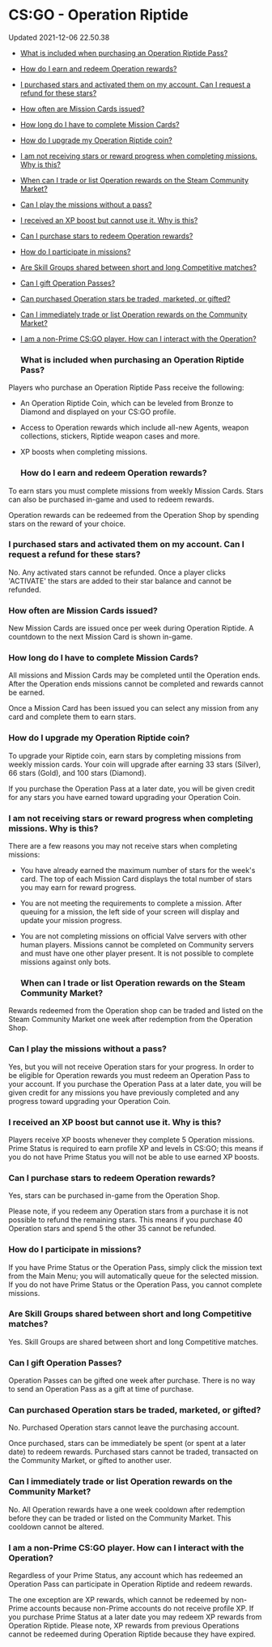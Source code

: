 # CS:GO - Operation Riptide
Updated 2021-12-06 22.50.38

* [What is included when purchasing an Operation Riptide Pass?](#includedrt)
* [How do I earn and redeem Operation rewards?](#rewardsrt)
* [I purchased stars and activated them on my account. Can I request a refund for these stars?](#refundrt)
* [How often are Mission Cards issued?](#cardrt)
* [How long do I have to complete Mission Cards?](#cardtimert)
* [How do I upgrade my Operation Riptide coin?](#levelcoinrt)
* [I am not receiving stars or reward progress when completing missions. Why is this?](#creditrt)
* [When can I trade or list Operation rewards on the Steam Community Market?](#listitemrt)
* [Can I play the missions without a pass?](#freert)
* [I received an XP boost but cannot use it. Why is this?](#nonprimert)
* [Can I purchase stars to redeem Operation rewards?](#purchasert)
* [How do I participate in missions?](#missionrt)
* [Are Skill Groups shared between short and long Competitive matches?](#skillgrouprt)
* [Can I gift Operation Passes?](#giftrt)
* [Can purchased Operation stars be traded, marketed, or gifted?](#starsrt)
* [Can I immediately trade or list Operation rewards on the Community Market?](#itemcooldownrt)
* [I am a non-Prime CS:GO player. How can I interact with the Operation?](#nonprimert)

  
  ### What is included when purchasing an Operation Riptide Pass?
Players who purchase an Operation Riptide Pass receive the following:  

* An Operation Riptide Coin, which can be leveled from Bronze to Diamond and displayed on your CS:GO profile.
* Access to Operation rewards which include all-new Agents, weapon collections, stickers, Riptide weapon cases and more.
* XP boosts when completing missions.

      
  ### How do I earn and redeem Operation rewards?
To earn stars you must complete missions from weekly Mission Cards. Stars can also be purchased in-game and used to redeem rewards.  
  
Operation rewards can be redeemed from the Operation Shop by spending stars on the reward of your choice.    
  ### I purchased stars and activated them on my account. Can I request a refund for these stars?
No. Any activated stars cannot be refunded. Once a player clicks 'ACTIVATE' the stars are added to their star balance and cannot be refunded.    
  ### How often are Mission Cards issued?
New Mission Cards are issued once per week during Operation Riptide. A countdown to the next Mission Card is shown in-game.    
  ### How long do I have to complete Mission Cards?
All missions and Mission Cards may be completed until the Operation ends. After the Operation ends missions cannot be completed and rewards cannot be earned.  
  
Once a Mission Card has been issued you can select any mission from any card and complete them to earn stars.    
  ### How do I upgrade my Operation Riptide coin?
To upgrade your Riptide coin, earn stars by completing missions from weekly mission cards. Your coin will upgrade after earning 33 stars (Silver), 66 stars (Gold), and 100 stars (Diamond).  
  
If you purchase the Operation Pass at a later date, you will be given credit for any stars you have earned toward upgrading your Operation Coin.    
  ### I am not receiving stars or reward progress when completing missions. Why is this?
There are a few reasons you may not receive stars when completing missions:  

* You have already earned the maximum number of stars for the week's card. The top of each Mission Card displays the total number of stars you may earn for reward progress.
* You are not meeting the requirements to complete a mission. After queuing for a mission, the left side of your screen will display and update your mission progress.
* You are not completing missions on official Valve servers with other human players. Missions cannot be completed on Community servers and must have one other player present. It is not possible to complete missions against only bots.

      
  ### When can I trade or list Operation rewards on the Steam Community Market?
Rewards redeemed from the Operation shop can be traded and listed on the Steam Community Market one week after redemption from the Operation Shop.  
  ### Can I play the missions without a pass?
Yes, but you will not receive Operation stars for your progress. In order to be eligible for Operation rewards you must redeem an Operation Pass to your account. If you purchase the Operation Pass at a later date, you will be given credit for any missions you have previously completed and any progress toward upgrading your Operation Coin.  
  ### I received an XP boost but cannot use it. Why is this?
Players receive XP boosts whenever they complete 5 Operation missions. Prime Status is required to earn profile XP and levels in CS:GO; this means if you do not have Prime Status you will not be able to use earned XP boosts.    
  ### Can I purchase stars to redeem Operation rewards?
Yes, stars can be purchased in-game from the Operation Shop.  
  
Please note, if you redeem any Operation stars from a purchase it is not possible to refund the remaining stars. This means if you purchase 40 Operation stars and spend 5 the other 35 cannot be refunded.    
  ### How do I participate in missions?
If you have Prime Status or the Operation Pass, simply click the mission text from the Main Menu; you will automatically queue for the selected mission. If you do not have Prime Status or the Operation Pass, you cannot complete missions.    
  ### Are Skill Groups shared between short and long Competitive matches?
Yes. Skill Groups are shared between short and long Competitive matches.    
  ### Can I gift Operation Passes?
Operation Passes can be gifted one week after purchase. There is no way to send an Operation Pass as a gift at time of purchase.    
  ### Can purchased Operation stars be traded, marketed, or gifted?
No. Purchased Operation stars cannot leave the purchasing account.  
  
Once purchased, stars can be immediately be spent (or spent at a later date) to redeem rewards. Purchased stars cannot be traded, transacted on the Community Market, or gifted to another user.    
  ### Can I immediately trade or list Operation rewards on the Community Market?
No. All Operation rewards have a one week cooldown after redemption before they can be traded or listed on the Community Market. This cooldown cannot be altered.  
  ### I am a non-Prime CS:GO player. How can I interact with the Operation?
Regardless of your Prime Status, any account which has redeemed an Operation Pass can participate in Operation Riptide and redeem rewards.   
  
The one exception are XP rewards, which cannot be redeemed by non-Prime accounts because non-Prime accounts do not receive profile XP. If you purchase Prime Status at a later date you may redeem XP rewards from Operation Riptide. Please note, XP rewards from previous Operations cannot be redeemed during Operation Riptide because they have expired.